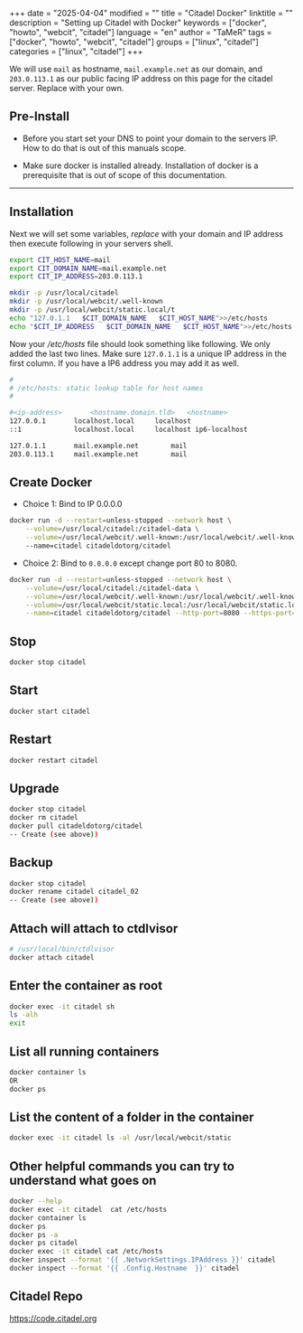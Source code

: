 +++
date = "2025-04-04"
modified = ""
title = "Citadel Docker"
linktitle = ""
description = "Setting up Citadel with Docker"
keywords = ["docker", "howto", "webcit", "citadel"]
language = "en"
author = "TaMeR"
tags = ["docker", "howto", "webcit", "citadel"]
groups = ["linux", "citadel"]
categories = ["linux", "citadel"]
+++

We will use `mail` as hostname, `mail.example.net` as our domain, 
and `203.0.113.1` as our public facing IP address on this page for the citadel server. 
Replace with your own. 

Pre-Install
----------
- Before you start set your DNS to point your domain to the servers IP. 
How to do that is out of this manuals scope.

- Make sure docker is installed already.
Installation of docker is a prerequisite that is out of scope of this documentation. 

___
Installation
------------
Next we will set some variables, *replace* with your domain and IP address then execute following in your servers shell.

```sh
export CIT_HOST_NAME=mail
export CIT_DOMAIN_NAME=mail.example.net
export CIT_IP_ADDRESS=203.0.113.1
```

```sh
mkdir -p /usr/local/citadel
mkdir -p /usr/local/webcit/.well-known
mkdir -p /usr/local/webcit/static.local/t
echo "127.0.1.1   $CIT_DOMAIN_NAME   $CIT_HOST_NAME">>/etc/hosts
echo "$CIT_IP_ADDRESS   $CIT_DOMAIN_NAME   $CIT_HOST_NAME">>/etc/hosts
```

Now your */etc/hosts* file should look something like following. We only added the last two lines. Make sure `127.0.1.1` is a unique IP address in the first column. If you have a IP6 address you may add it as well.

```sh
#
# /etc/hosts: static lookup table for host names
#

#<ip-address>		<hostname.domain.tld>	<hostname>
127.0.0.1		localhost.local		localhost
::1				localhost.local		localhost ip6-localhost

127.0.1.1		mail.example.net		mail
203.0.113.1		mail.example.net		mail
```

Create Docker
-------------
- Choice 1: Bind to IP 0.0.0.0 

```sh
docker run -d --restart=unless-stopped --network host \
    --volume=/usr/local/citadel:/citadel-data \
    --volume=/usr/local/webcit/.well-known:/usr/local/webcit/.well-known \ 
    --name=citadel citadeldotorg/citadel
```

- Choice 2: Bind to `0.0.0.0` except change port 80 to 8080. 

```sh
docker run -d --restart=unless-stopped --network host \
    --volume=/usr/local/citadel:/citadel-data \
    --volume=/usr/local/webcit/.well-known:/usr/local/webcit/.well-known \
    --volume=/usr/local/webcit/static.local:/usr/local/webcit/static.local \
    --name=citadel citadeldotorg/citadel --http-port=8080 --https-port=8443
```

Stop
----
```sh
docker stop citadel
```
Start
-----
```sh
docker start citadel
```
Restart
-------
```sh
docker restart citadel
```
Upgrade
-------
```sh
docker stop citadel
docker rm citadel
docker pull citadeldotorg/citadel
-- Create (see above))
```

Backup
-------
```sh
docker stop citadel
docker rename citadel citadel_02
-- Create (see above))
```


Attach will attach to ctdlvisor
-----------------
```sh
# /usr/local/bin/ctdlvisor
docker attach citadel
```

Enter the container as root
-----------------
```sh
docker exec -it citadel sh
ls -alh
exit
```

List all running containers
---------------------------
```sh
docker container ls
OR
docker ps
``` 

List the content of a folder in the container
---------------------------------------------
```sh
docker exec -it citadel ls -al /usr/local/webcit/static
```


Other helpful commands you can try to understand what goes on
-----------------
```sh
docker --help
docker exec -it citadel  cat /etc/hosts
docker container ls
docker ps
docker ps -a
docker ps citadel
docker exec -it citadel cat /etc/hosts
docker inspect --format '{{ .NetworkSettings.IPAddress }}' citadel
docker inspect --format '{{ .Config.Hostname  }}' citadel
```

Citadel Repo
------------
https://code.citadel.org